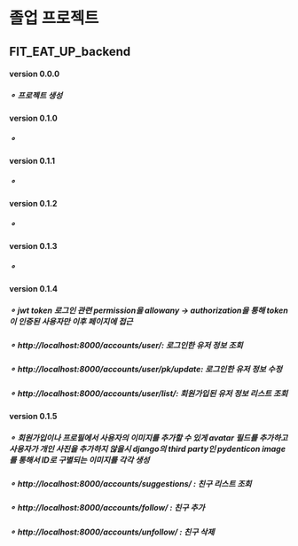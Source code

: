 # 졸업 프로젝트
## FIT_EAT_UP_backend

#### version 0.0.0
  ##### ⚬ 프로젝트 생성
  
#### version 0.1.0
  ##### ⚬ 

#### version 0.1.1
  ##### ⚬ 

#### version 0.1.2
  ##### ⚬ 
  
#### version 0.1.3
  ##### ⚬ 
  
#### version 0.1.4
  ##### ⚬ jwt token 로그인 관련 permission을 allowany -> authorization을 통해 token이 인증된 사용자만 이후 페이지에 접근
  ##### ⚬ http://localhost:8000/accounts/user/: 로그인한 유저 정보 조회
  ##### ⚬ http://localhost:8000/accounts/user/pk/update: 로그인한 유저 정보 수정
  ##### ⚬ http://localhost:8000/accounts/user/list/: 회원가입된 유저 정보 리스트 조회

#### version 0.1.5
  ##### ⚬ 회원가입이나 프로필에서 사용자의 이미지를 추가할 수 있게 avatar 필드를 추가하고 사용자가 개인 사진을 추가하지 않을시             django의 third party인 pydenticon image를 통해서 ID로 구별되는 이미지를 각각 생성
  ##### ⚬ http://localhost:8000/accounts/suggestions/ : 친구 리스트 조회
  ##### ⚬ http://localhost:8000/accounts/follow/ : 친구 추가
  ##### ⚬ http://localhost:8000/accounts/unfollow/ : 친구 삭제
  
